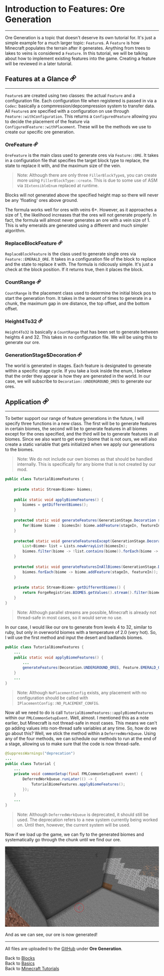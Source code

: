 # Introduction to Features: Ore Generation
---

Ore Generation is a topic that doesn't deserve its own tutorial for. It's just a simple example for a much larger topic: `Feature`s. A `Feature` is how Minecraft populates the terrain after it generates. Anything from trees to lakes to veins is considered a `Feature`. In this tutorial, we will be talking about how to implement existing features into the game. Creating a feature will be reviewed in a later tutorial.

## <a name="features-at-a-glance"></a>Features at a Glance <a href="#features-at-a-glance"><img src="../../../../images/link.png" alt="Link" style="width:20px;height:20px;"></a>
---

`Feature`s are created using two classes: the actual `Feature` and a configuration file. Each configuration file when registered is passed in via a `Codec`: basically a compmression/depcompression system to transfer data. All `Feature`s are specified with a configuration on use through `Feature::withConfiguration`. This returns a `ConfiguredFeature` allowing you to decide the placement of the feature via `ConfiguredFeature::withPlacement`. These will be the methods we use to create our specific ore generation.

### <a name="orefeature"></a>OreFeature <a href="#orefeature"><img src="../../../../images/link.png" alt="Link" style="width:15px;height:15px;"></a>

`OreFeature` is the main class used to generate ores via `Feature::ORE`. It takes in a configuration file that specifies the target block type to replace, the state to replace it with, and the maximum size of the vein.

> Note: Although there are only three `FillerBlockType`s, you can create more using `FillerBlockType::create`. This is due to some use of ASM via `IExtensibleEnum` replaced at runtime.

Blocks will not generated above the specified height map so there will never be any 'floating' ores above ground.

The formula works well for ores with veins 6+. However, as it approaches a size of 1, the likelihood increases that the ores will not generate properly. In fact, the formula will almost never generates an ore with a vein size of 1. This is why emeralds are generated using a different and much simpler algorithm.

### <a name="replaceblockfeature"></a>ReplaceBlockFeature <a href="#replaceblockfeature"><img src="../../../../images/link.png" alt="Link" style="width:15px;height:15px;"></a>

`ReplaceBlockFeature` is the class used to generate single ores via `Feature::EMERALD_ORE`. It takes in a configuration file of the block to replace and the state to replace it with. The formula is ridicously simple. It's just a check at the block position. If it returns true, then it places the block.

### <a name="countrange"></a>CountRange <a href="#countrange"><img src="../../../../images/link.png" alt="Link" style="width:15px;height:15px;"></a>

`CountRange` is the placement class used to determine the initial block pos to start the generation from. It takes in the amount of times to generate in a chunk, the maximum gap in ore distance, the top offset, and the bottom offset.

### <a name="heightfourtothirtytwo"></a>Height4To32 <a href="#heightfourtothirtytwo"><img src="../../../../images/link.png" alt="Link" style="width:15px;height:15px;"></a>

`Height4To32` is basically a `CountRange` that has been set to generate between heights 4 and 32. This takes in no configuration file. We will be using this to generate our ore.

### <a name="generationstage-decoration"></a>GenerationStage$Decoration <a href="#generationstage-decoration"><img src="../../../../images/link.png" alt="Link" style="width:15px;height:15px;"></a>

The world is generated in stages. Each feature is designated to generate within a specific stage cycle. If you take a look inside the enum, I believe that the order they appear is how they are generated in the world. In our case, we will subscribe to `Decoration::UNDERGROUND_ORES` to generate our ores.

## <a name="application"></a>Application <a href="#application"><img src="../../../../images/link.png" alt="Link" style="width:20px;height:20px;"></a>
---

To better support our range of feature generations in the future, I will specify three functions in a new class. The first will be to generate features in certain biomes, the second will be to generate features in all biomes except for the ones specified, and the third will be to generate features in all biomes. Since we also want to get every biome that is not ours, we will also create a static variable that gets initialized when we apply our generations to the biomes.

> Note: We do not include our own biomes as that should be handled internally. This is specifically for any biome that is not created by our mod.

```java
public class TutorialBiomeFeatures {

	private static Stream<Biome> biomes;
	
	public static void applyBiomeFeatures() {
		biomes = getDifferentBiomes();
	}
	
	protected static void generateFeatures(GenerationStage.Decoration stageIn, ConfiguredFeature<?, ?> featureIn, Biome... biomesIn) {
		for(Biome biome : biomesIn) biome.addFeature(stageIn, featureIn);
	}
	
	protected static void generateFeaturesExcept(GenerationStage.Decoration stageIn, ConfiguredFeature<?, ?> featureIn, Biome... biomesIn) {
		List<Biome> list = Lists.newArrayList(biomesIn);
		biomes.filter(biome -> !list.contains(biome)).forEach(biome -> biome.addFeature(stageIn, featureIn));
	}
	
	protected static void generateFeaturesInAllBiomes(GenerationStage.Decoration stageIn, ConfiguredFeature<?, ?> featureIn) {
		biomes.forEach(biome -> biome.addFeature(stageIn, featureIn));
	}
	
	private static Stream<Biome> getDifferentBiomes() {
		return ForgeRegistries.BIOMES.getValues().stream().filter(biome -> !biome.getRegistryName().getNamespace().equals(Tutorial.ID));
	}
}
```

> Note: Although parallel streams are possible, Minecraft is already not thread-safe in most cases, so it would serve no use.

In our case, I would like our ore to generate from levels 4 to 32, similar to ruby, but only in overworld biomes with a temperature of 2.0 (very hot). So, I will use the first method and input the desert and badlands biomes.

```java
public class TutorialBiomeFeatures {
	...
	public static void applyBiomeFeatures() {
		...
		generateFeatures(Decoration.UNDERGROUND_ORES, Feature.EMERALD_ORE.withConfiguration(new ReplaceBlockConfig(Blocks.STONE.getDefaultState(), TutorialBlocks.RUBY_ORE.get().getDefaultState())).withPlacement(Placement.EMERALD_ORE.configure(IPlacementConfig.NO_PLACEMENT_CONFIG)), Biomes.DESERT, Biomes.DESERT_HILLS, Biomes.DESERT_LAKES, Biomes.BADLANDS, Biomes.BADLANDS_PLATEAU, Biomes.ERODED_BADLANDS, Biomes.MODIFIED_BADLANDS_PLATEAU, Biomes.MODIFIED_WOODED_BADLANDS_PLATEAU, Biomes.WOODED_BADLANDS_PLATEAU);
	}
	...
}
```

> Note: Although `NoPlacementConfig` exists, any placement with no configuration should be called with `IPlacementConfig::NO_PLACEMENT_CONFIG`.

Now all we need to do is call `TutorialBiomeFeatures::applyBiomeFeatures` within our `FMLCommonSetupEvent`. Well, almost. I mentioned this as a note earlier, but Minecraft is not thread-safe in most cases. This means we can't go adding values into non-thread safe variables at any time. So, how do we go about this? Well, we stick the method within a `DeferredWorkQueue`. Using any of the four methods, we can schedule our methods to run at the end of a stage, allowing us to make sure that the code is now thread-safe.

```java
@SuppressWarnings("deprecation")
...
public class Tutorial {
	...
	private void commonSetup(final FMLCommonSetupEvent event) {
		DeferredWorkQueue.runLater(() -> {
			TutorialBiomeFeatures.applyBiomeFeatures();
		});
	}
	...
}
```

> Note: Although `DeferredWorkQueue` is deprecated, it should still be used. The deprecation refers to a new system currently being worked on. Until then, however, the current system will be used.

Now if we load up the game, we can fly to the generated biomes and systematically go through the chunk until we find our ore.

![Ruby Ore Generated](./images/ore_gen.png)

And as we can see, our ore is now generated!

---
All files are uploaded to the [GitHub](https://github.com/ChampionAsh5357/1.16.x-Minecraft-Tutorial/tree/1.16.1-32.0.61-web) under **Ore Generation**.

Back to [Blocks](./blocks)  
Back to [Basics](../../index#modding-101)  
Back to [Minecraft Tutorials](../../index)  